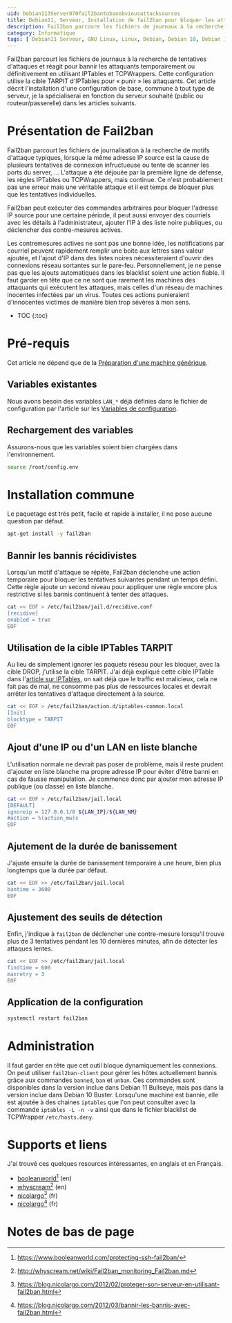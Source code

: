 ```yaml
---
uid: Debian113Server070fail2bantobanobviousattacksources
title: Debian11, Serveur, Installation de fail2ban pour bloquer les attaquants
description: Fail2ban parcoure les fichiers de journaux à la recherche de tentatives d'attaques et réagit pour bannir les attaquants temporairement ou définitivement en utilisant IPTables et TCPWrappers. Cette configuration utilise la cible TARPIT d'IPTables pour « punir » les attaquants. Cet article décrit l'installation d'une configuration de base, commune à tout type de serveur, je la spécialiserai en fonction du serveur souhaité (public ou routeur/passerelle) dans les articles suivants.
category: Informatique
tags: [ Debian11 Serveur, GNU Linux, Linux, Debian, Debian 10, Debian 11, Buster, Bullseye, Serveur, Installation, Fail2ban, TARPIT, Bannissement, Sécurité, IPTables, TCPWrappers ]
---
```

Fail2ban parcourt les fichiers de journaux à la recherche de tentatives d'attaques et réagit pour bannir les attaquants temporairement ou définitivement en utilisant IPTables et TCPWrappers. Cette configuration utilise la cible TARPIT d'IPTables pour « punir » les attaquants. Cet article décrit l'installation d'une configuration de base, commune à tout type de serveur, je la spécialiserai en fonction du serveur souhaité (public ou routeur/passerelle) dans les articles suivants.

# Présentation de Fail2ban

Fail2ban parcourt les fichiers de journalisation à la recherche de motifs d'attaque typiques, lorsque la même adresse IP source
est la cause de plusieurs tentatives de connexion infructueuse ou tente de scanner les ports du server, ... L'attaque a été
déjouée par la première ligne de défense, les règles IPTables ou TCPWrappers, mais continue. Ce n'est probablement pas une erreur
mais une véritable attaque et il est temps de bloquer plus que les tentatives individuelles.

Fail2ban peut exécuter des commandes arbitraires pour bloquer l'adresse IP source pour une certaine période, il peut aussi envoyer
des courriels avec les détails à l'administrateur, ajouter l'IP à des liste noire publiques, ou déclencher des contre-mesures
actives.

Les contremesures actives ne sont pas une bonne idée, les notifications par courriel peuvent rapidement remplir une boite aux
lettres sans valeur ajoutée, et l'ajout d'IP dans des listes noires nécessiteraient d'ouvrir des connexions réseau sortantes sur
le pare-feu. Personnellement, je ne pense pas que les ajouts automatiques dans les blacklist soient une action fiable. Il faut
garder en tête que ce ne sont que rarement les machines des attaquants qui exécutent les attaques, mais celles d'un réseau de
machines inocentes infectées par un virus. Toutes ces actions punieraient d'innocentes victimes de manière bien trop sévères à mon
sens.

* TOC
{:toc}

# Pré-requis
Cet article ne dépend que de la [Préparation d'une machine générique](/pages/fr/tags/#préparation-debian11).

## Variables existantes
Nous avons besoin des variables `LAN_*` déjà définies dans le fichier de configuration par l'article sur les [Variables de configuration](/Debian111PostInstall010Configurationvariables-fr/).

## Rechargement des variables
Assurons-nous que les variables soient bien chargées dans l'environnement.
```bash
source /root/config.env
```

# Installation commune
Le paquetage est très petit, facile et rapide à installer, il ne pose aucune question par défaut.
```bash
apt-get install -y fail2ban
```

## Bannir les bannis récidivistes
Lorsqu'un motif d'attaque se répète, Fail2ban déclenche une action temporaire pour bloquer les tentatives suivantes pendant un
temps défini. Cette règle ajoute un second niveau pour appliquer une règle encore plus restrictive si les bannis continuent à
tenter des attaques.
```bash
cat << EOF > /etc/fail2ban/jail.d/recidive.conf
[recidive]
enabled = true
EOF
```

## Utilisation de la cible IPTables TARPIT
Au lieu de simplement ignorer les paquets réseau pour les bloquer, avec la cible DROP, j'utilise la cible TARPIT. J'ai déjà
expliqué cette cible IPTable dans l'[article sur IPTables](/Debian113Server045IPTables-fr/), on sait déjà que le traffic est
malicieux, cela ne fait pas de mal, ne consomme pas plus de ressources locales et devrait arrêter les tentatives d'attaque
directement à la source.
```bash
cat << EOF > /etc/fail2ban/action.d/iptables-common.local
[Init]
blocktype = TARPIT
EOF
```

## Ajout d'une IP ou d'un LAN en liste blanche
L'utilisation normale ne devrait pas poser de problème, mais il reste prudent d'ajouter en liste blanche ma propre adresse IP pour éviter d'être banni en cas de fausse manipulation. Je commence
donc par ajouter mon adresse IP publique (ou classe) en liste blanche.
```bash
cat << EOF > /etc/fail2ban/jail.local
[DEFAULT]
ignoreip = 127.0.0.1/8 ${LAN_IP}/${LAN_NM}
#action = %(action_mw)s
EOF
```

## Ajutement de la durée de banissement
J'ajuste ensuite la durée de banissement temporaire à une heure, bien plus longtemps que la durée par défaut.
```bash
cat << EOF >> /etc/fail2ban/jail.local
bantime = 3600
EOF
```

## Ajustement des seuils de détection
Enfin, j'indique à `fail2ban` de déclencher une contre-mesure lorsqu'il trouve plus de 3 tentatives pendant les 10 dernières minutes, afin de détecter les attaques lentes.
```bash
cat << EOF >> /etc/fail2ban/jail.local
findtime = 600
maxretry = 3
EOF
```

## Application de la configuration
```bash
systemctl restart fail2ban
```

# Administration
Il faut garder en tête que cet outil bloque dynamiquement les connexions. On peut utiliser `fail2ban-client` pour gérer les hôtes
actuellement bannis grâce aux commandes `banned`, `ban` et `unban`. Ces commandes sont disponibles dans la version inclue dans
Debian 11 Bullseye, mais pas dans la version inclue dans Debian 10 Buster. Lorsqu'une machine est bannie, elle est ajoutée à des
chaines `iptables` que l'on peut consulter avec la commande `iptables -L -n -v` ainsi que dans le fichier blacklist de TCPWrapper
`/etc/hosts.deny`.

# Supports et liens

J'ai trouvé ces quelques resources intéressantes, en anglais et en Français.
- [booleanworld][booleanworld][^1] (en)
- [whyscream][whyscream][^2] (en)
- [nicolargo][nicolargo1][^3] (fr)
- [nicolargo][nicolargo2][^4] (fr)

# Notes de bas de page

[booleanworld]: https://www.booleanworld.com/protecting-ssh-fail2ban/ "Protecting SSH with Fail2Ban"
[whyscream]: http://whyscream.net/wiki/Fail2ban_monitoring_Fail2ban.md "Monitoring with Fail2ban"
[nicolargo1]: https://blog.nicolargo.com/2012/02/proteger-son-serveur-en-utilisant-fail2ban.html "Protéger son serveur avec Fail2ban"
[nicolargo2]: https://blog.nicolargo.com/2012/03/bannir-les-bannis-avec-fail2ban.html "Bannir les bannis avec Fail2ban"

[^1]: https://www.booleanworld.com/protecting-ssh-fail2ban/
[^2]: http://whyscream.net/wiki/Fail2ban_monitoring_Fail2ban.md
[^3]: https://blog.nicolargo.com/2012/02/proteger-son-serveur-en-utilisant-fail2ban.html
[^4]: https://blog.nicolargo.com/2012/03/bannir-les-bannis-avec-fail2ban.html
